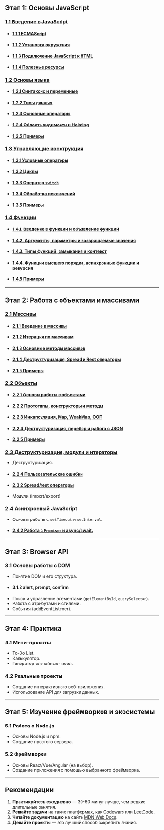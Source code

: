 ## Этап 1: Основы JavaScript

### [1.1 Введение в JavaScript](./1.1%20Введение%20в%20JavaScript.md)

-   #### [1.1.1 ECMAScript](./1.1.1%20ECMAScript.md)
-   #### [1.1.2 Установка окружения](./1.1.2%20Установка%20окружения.md)
-   #### [1.1.3 Подключение JavaScript к HTML](./1.1.3%20Подключение%20JavaScript%20к%20HTML.md)
-   #### [1.1.4 Полезные ресурсы](./1.1.4%20Полезные%20ресурсы.md)

### [1.2 Основы языка](./1.2%20Основы%20языка.md)

-   #### [1.2.1 Синтаксис и переменные](./1.2.1%20Синтаксис%20и%20переменные.md)
-   #### [1.2.2 Типы данных](./1.2.2%20Типы%20данных.md)
-   #### [1.2.3 Основные операторы](./1.2.3%20Основные%20операторы.md)
-   #### [1.2.4 Область видимости и Hoisting](./1.2.4%20Область%20видимости%20и%20Hoisting.md)
-   #### [1.2.5 Примеры](./1.2.5%20Примеры.md)

### [1.3 Управляющие конструкции](./1.3%20Управляющие%20конструкции.md)

-   #### [1.3.1 Условные операторы](./1.3.1%20Условные%20операторы.md)
-   #### [1.3.2 Циклы](./1.3.2%20Циклы.md)
-   #### [1.3.3 Оператор `switch`](./1.3.3%20Оператор%20switch.md)
-   #### [1.3.4 Обработка исключений](./1.3.4%20Обработка%20исключений.md)
-   #### [1.3.5 Примеры](./1.3.5%20Примеры.md)

### [1.4 Функции](./1.4%20Функции.md)

-   #### [1.4.1. Введение в функции и объявление функций](./1.4.1%20Введение%20в%20функции%20и%20объявление%20функций.md)
-   #### [1.4.2. Аргументы, параметры и возвращаемые значения](./1.4.2%20Аргументы,%20параметры%20и%20возвращаемые%20значения.md)
-   #### [1.4.3. Типы функций, замыкания и контекст](./1.4.3%20Типы%20функций,%20замыкания%20и%20контекст.md)
-   #### [1.4.4. Функции высшего порядка, асинхронные функции и рекурсия](./1.4.4%20Функции%20высшего%20порядка,%20асинхронные%20функции%20и%20рекурсия.md)
-   #### [1.4.5 Примеры](./1.4.5%20Примеры.md)

---

## Этап 2: Работа с объектами и массивами

### [2.1 Массивы](./2.1%20Массивы.md)

-   #### [2.1.1 Введение в массивы](./2.1.1%20Введение%20в%20массивы.md)
-   #### [2.1.2 Итерация по массивам](./2.1.2%20Итерация%20по%20массивам.md)
-   #### [2.1.3 Основные методы массивов](./2.1.3%20Основные%20методы%20массивов.md)
-   #### [2.1.4 Деструктуризация, Spread и Rest операторы](./2.1.4%20Деструктуризация,%20Spread%20и%20Rest%20операторы.md)
-   #### [2.1.5 Примеры](./2.1.5%20Примеры.md)

### [2.2 Объекты](./2.2%20Объекты.md)

-   #### [2.2.1 Основы работы с объектами](./2.2.1%20Основы%20работы%20с%20объектами.md)
-   #### [2.2.2 Прототипы, конструкторы и методы](./2.2.2%20Прототипы,%20конструкторы%20и%20методы.md)
-   #### [2.2.3 Инкапсуляция, Map, WeakMap, ООП](./2.2.3%20Инкапсуляция,%20Map,%20WeakMap,%20ООП.md)
-   #### [2.2.4 Деструктуризация, перебор и работа с JSON](./2.2.4%20Деструктуризация,%20перебор%20и%20работа%20с%20JSON.md)
-   #### [2.2.5 Примеры](./2.2.5%20Примеры.md)

### [2.3 Деструктуризация, модули и итераторы](./2.3%20Деструктуризация,%20модули%20и%20итераторы.md)

-   Деструктуризация.
-   #### [2.2.4 Пользовательские ошибки](./2.2.4%20Пользовательские%20ошибки.md)
-   #### [2.3.2 Spread/rest операторы](./2.3.2%20Spread_rest%20операторы.md)
-   Модули (import/export).

### 2.4 Асинхронный JavaScript

-   Основы работы с `setTimeout` и `setInterval`.
-   #### [2.4.2 Работа с `Promises` и async/await.](./2.4.2%20Работа%20с%20Promises%20и%20async_await.md)

---

## Этап 3: Browser API

### 3.1 Основы работы с DOM

-   Понятие DOM и его структура.
-   #### 3.1.2 alert, prompt, confirm
-   Поиск и управление элементами (`getElementById`, `querySelector`).
-   Работа с атрибутами и стилями.
-   События (addEventListener).

---

## Этап 4: Практика

### 4.1 Мини-проекты

-   To-Do List.
-   Калькулятор.
-   Генератор случайных чисел.

### 4.2 Реальные проекты

-   Создание интерактивного веб-приложения.
-   Использование API для загрузки данных.

---

## Этап 5: Изучение фреймворков и экосистемы

### 5.1 Работа с Node.js

-   Основы Node.js и npm.
-   Создание простого сервера.

### 5.2 Фреймворки

-   Основы React/Vue/Angular (на выбор).
-   Создание приложения с помощью выбранного фреймворка.

---

## Рекомендации

1. **Практикуйтесь ежедневно** — 30-60 минут лучше, чем редкие длительные занятия.
2. **Решайте задачи** на таких платформах, как [Codewars](https://www.codewars.com/) или [LeetCode](https://leetcode.com/).
3. **Читайте документацию** на сайте [MDN Web Docs](https://developer.mozilla.org/ru/).
4. **Делайте проекты** — это лучший способ закрепить знания.
